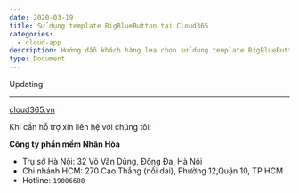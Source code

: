 ```yaml
---
date: 2020-03-19
title: Sử dụng template BigBlueButton tại Cloud365
categories:
  - cloud-app
description: Hướng dẫn khách hàng lựa chọn sử dụng template BigBlueButton tại Cloud365
type: Document
---
```


Updating

---
<a href="https://cloud365.vn/" target="_blank">cloud365.vn</a>

Khi cần hỗ trợ xin liên hệ với chúng tôi:

**Công ty phần mềm Nhân Hòa**
- Trụ sở Hà Nội: 32 Võ Văn Dũng, Đống Đa, Hà Nội
- Chi nhánh HCM: 270 Cao Thắng (nối dài), Phường 12,Quận 10, TP HCM
- Hotline: `19006680`